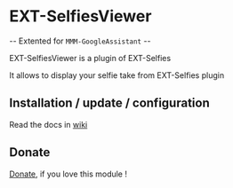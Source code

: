 # EXT-SelfiesViewer

-- Extented for `MMM-GoogleAssistant` --

EXT-SelfiesViewer is a plugin of EXT-Selfies<br>

It allows to display your selfie take from EXT-Selfies plugin

## Installation / update / configuration

Read the docs in [wiki](https://wiki.bugsounet.fr/EXT-SelfiesViewer)
 
## Donate
 [Donate](https://www.paypal.com/cgi-bin/webscr?cmd=_s-xclick&hosted_button_id=TTHRH94Y4KL36&source=url), if you love this module !
